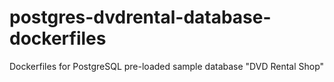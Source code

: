 # postgres-dvdrental-database-dockerfiles
Dockerfiles for PostgreSQL pre-loaded sample database "DVD Rental Shop"
